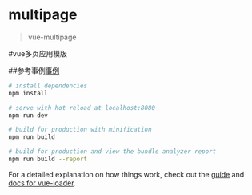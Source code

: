 # multipage

> vue-multipage

#vue多页应用模版

##参考事例[事例](http://www.voidcn.com/article/p-atrkquaa-bnw.html)
``` bash
# install dependencies
npm install

# serve with hot reload at localhost:8080
npm run dev

# build for production with minification
npm run build

# build for production and view the bundle analyzer report
npm run build --report
```

For a detailed explanation on how things work, check out the [guide](http://vuejs-templates.github.io/webpack/) and [docs for vue-loader](http://vuejs.github.io/vue-loader).
